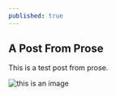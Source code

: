 ```yaml
---
published: true
---
```

## A Post From Prose

This is a test post from prose.

![this is an image]({{site.baseurl}}/https://vignette.wikia.nocookie.net/hitchhikers/images/3/36/Earth.jpg/revision/latest?cb=20080521012955)